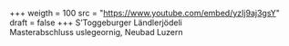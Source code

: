 ﻿+++
weigth = 100
src = "https://www.youtube.com/embed/yzIj9aj3gsY"
draft = false
+++
S’Toggeburger Ländlerjödeli<br>Masterabschluss uslegeornig, Neubad Luzern

